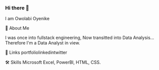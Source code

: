 ### Hi there 👋

<!--
**Ooyenike/Ooyenike** is a ✨ _special_ ✨ repository because its `README.md` (this file) appears on your GitHub profile.

Here are some ideas to get you started:

- 🔭 I’m currently working on ...
- 🌱 I’m currently learning ...
- 👯 I’m looking to collaborate on ...
- 🤔 I’m looking for help with ...
- 💬 Ask me about ...
- 📫 How to reach me: ...
- 😄 Pronouns: ...
- ⚡ Fun fact: ...
-->

I am Owolabi Oyenike

🚀 About Me

I was once into fullstack engineering, Now transitted into Data Analysis... Therefore I'm a Data Analyst in view.

🔗 Links
portfoliolinkedintwitter

🛠 Skills
Microsoft Excel, PowerBI, HTML, CSS.


